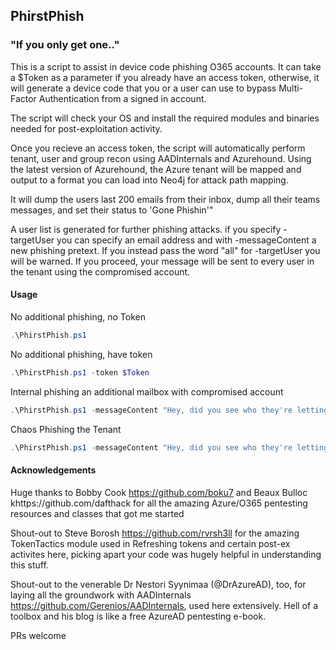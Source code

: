 ## PhirstPhish

### "If you only get one.."

This is a script to assist in device code phishing O365 accounts.  It can take a $Token as a parameter if you already have an access token, otherwise, it will generate a device code that you or a user can use to bypass Multi-Factor Authentication from a signed in account.

The script will check your OS and install the required modules and binaries needed for post-exploitation activity.

Once you recieve an access token, the script will automatically perform tenant, user and group recon using AADInternals and Azurehound. Using the latest version of Azurehound, the Azure tenant will be mapped and output to a format you can load into Neo4j for attack path mapping.

It will dump the users last 200 emails from their inbox, dump all their teams messages, and set their status to 'Gone Phishin'"

A user list is generated for further phishing attacks. if you specify -targetUser you can specify an email address and with -messageContent a new phishing pretext. If you instead pass the word "all" for -targetUser you will be warned. If you proceed, your message will be sent to every user in the tenant using the compromised account.

#### Usage

No additional phishing, no Token

```powershell
.\PhirstPhish.ps1 
```

No additional phishing, have token

```powershell
.\PhirstPhish.ps1 -token $Token
```

Internal phishing an additional mailbox with compromised account

```powershell
.\PhirstPhish.ps1 -messageContent "Hey, did you see who they're letting go? Check it out https://notices.azurewebsites.net/terminations.pdf" -targetUser accounting@corpomax.com
```

Chaos Phishing the Tenant

```powershell
.\PhirstPhish.ps1 -messageContent "Hey, did you see who they're letting go? Check it out https://notices.azurewebsites.net/terminations.pdf" -targetUser all
```


#### Acknowledgements 

Huge thanks to Bobby Cook https://github.com/boku7 and Beaux Bulloc khttps://github.com/dafthack for all the amazing Azure/O365 pentesting resources and classes that got me started 

Shout-out to Steve Borosh https://github.com/rvrsh3ll for the amazing TokenTactics module used in Refreshing tokens and certain post-ex activites here, picking apart your code was hugely helpful in understanding this stuff.

Shout-out to the venerable Dr Nestori Syynimaa (@DrAzureAD), too, for laying all the groundwork with AADInternals https://github.com/Gerenios/AADInternals, used here extensively. Hell of a toolbox and his blog is like a free AzureAD pentesting e-book.

PRs welcome

